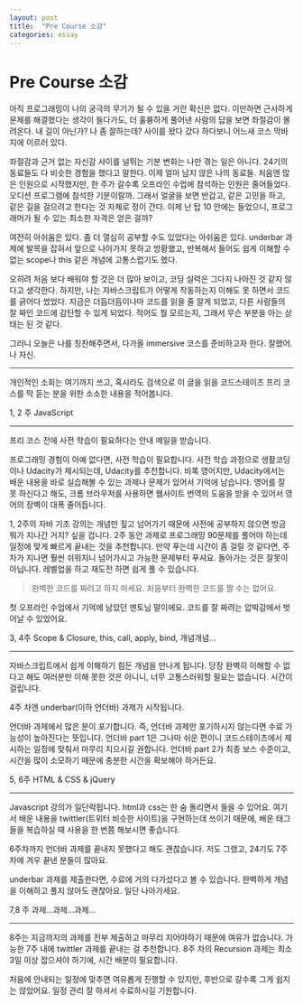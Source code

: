 ```yaml
---
layout: post
title:  "Pre Course 소감"
categories: essay
---
```


# Pre Course 소감

아직 프로그래밍이 나의 궁극의 무기가 될 수 있을 거란 확신은 없다. 이만하면 근사하게 문제를 해결했다는 생각이 들다가도, 더 훌륭하게 풀어낸 사람의 답을 보면 좌절감이 몰려온다. 내 길이 아닌가? 나 좀 잘하는데? 사이를 왔다 갔다 하다보니 어느새 코스 막바지에 이르러 있다. 



좌절감과 근거 없는 자신감 사이를 널뛰는 기분 변화는 나만 겪는 일은 아니다. 24기의 동료들도 다 비슷한 경험을 했다고 말한다. 이제 얼마 남지 않은 나의 동료들. 처음엔 많은 인원으로 시작했지만, 한 주가 갈수록 오프라인 수업에 참석하는 인원은 줄어들었다. 오디션 프로그램에 참석한 기분이랄까. 그래서 얼굴을 보면 반갑고, 같은 고민을 하고, 같은 길을 걸으려고 한다는 것 자체로 정이 간다. 이제 난 탑 10 안에는 들었으니, 프로그래머가 될 수 있는 최소한 자격은 얻은 걸까? 



여전히 아쉬움은 있다. 좀 더 열심히 공부할 수도 있었다는 아쉬움은 있다. underbar 과제에 발목을 잡혀서 앞으로 나아가지 못하고 방황했고, 반복해서 들어도 쉽게 이해할 수 없는 scope나 this 같은 개념에 고통스럽기도 했다.



오히려 처음 보다 배워야 할 것은 더 많아 보이고, 코딩 실력은 그다지 나아진 것 같지 않다고 생각한다. 하지만, 나는 자바스크립트가 어떻게 작동하는지 이해도 못 하면서 코드를 긁어다 썼었다. 지금은 더듬더듬이나마 코드를 읽을 줄 알게 되었고, 다른 사람들의 잘 짜인 코드에 감탄할 수 있게 되었다. 적어도 뭘 모르는지, 그래서 무슨 부분을 아는 상태는 된 것 같다. 



그러니 오늘은 나를 칭찬해주면서, 다가올 immersive 코스를 준비하고자 한다. 잘했어. 나 자신.





---

개인적인 소회는 여기까지 쓰고, 혹시라도 검색으로 이 글을 읽을 코드스테이츠 프리 코스를 막 듣는 분을 위한 소소한 내용을 적어봅니다. 



1, 2 주 JavaScript 

---

프리 코스 전에 사전 학습이 필요하다는 안내 메일을 받습니다.

프로그래밍 경험이 아예 없다면, 사전 학습이 필요합니다. 사전 학습 과정으로 생활코딩이나 Udacity가 제시되는데, Udacity를 추천합니다. 비록 영어지만, Udacity에서는 배운 내용을 바로 실습해볼 수 있는 과제나 문제가 있어서 기억에 남습니다. 영어를 잘 못 하신다고 해도, 크롬 브라우저를 사용하면 웹사이트 번역의 도움을 받을 수 있어서 영어의 장벽이 대폭 줄어듭니다. 

1, 2주의 자바 기초 강의는 개념만 짚고 넘어가기 때문에 사전에 공부하지 않으면 방금 뭐가 지나간 거지? 싶을 겁니다. 2주 동안 과제로 프로그래밍 90문제를 풀어야 하는데 일정에 맞게 빠르게 끝내는 것을 추천합니다. 만약 푸는데 시간이 좀 걸릴 것 같다면, 주차가 지나면 훨씬 쉬워지니 넘어가시고 가능한 문제부터 푸셔요. 돌아가는 것은 잘못이 아닙니다. 레벨업을 하고 재도전 하면 쉽게 풀 수 있습니다.



> 완벽한 코드를 짜려고 하지 마세요. 처음부터 완벽한 코드를 짤 수는 없어요. 

첫 오프라인 수업에서 기억에 남았던 멘토님 말이에요. 코드를 잘 짜려는 압박감에서 벗어날 수 있었어요.



3, 4주 Scope & Closure, this, call, apply, bind, 개념개념...

---

자바스크립트에서 쉽게 이해하기 힘든 개념을 만나게 됩니다. 당장 완벽히 이해할 수 없다고 해도 여러분만 이해 못한 것은 아니니, 너무 고통스러워할 필요는 없습니다. 시간이 걸립니다. 



4주 차엔 underbar(이하 언더바) 과제가 시작됩니다. 

언더바 과제에서 많은 분이 포기합니다. 즉, 언더바 과제만 포기하시지 않는다면 수료 가능성이 높아진다는 뜻입니다. 언더바 part 1은 그나마 쉬운 편이니 코드스테이츠에서 제시하는 일정에 맞춰서 마무리 지으시길 권합니다. 언더바 part 2가 최종 보스 수준이고, 시간을 많이 소모하기 때문에 충분한 시간을 확보해야 하거든요. 





5, 6주 HTML & CSS & jQuery

---

Javascript 강의가 일단락됩니다. html과 css는 한 숨 돌리면서 들을 수 있어요. 여기서 배운 내용을 twittler(트위터 비슷한 사이트)을 구현하는데 쓰이기 때문에, 배운 태그들을 복습하실 때 사용을 한 번쯤 해보시면 좋습니다.

6주차까지 언더바 과제를 끝내지 못했다고 해도 괜찮습니다. 저도 그랬고, 24기도 7주 차에 겨우 끝낸 분들이 많아요. 

underbar 과제를 제출한다면, 수료에 거의 다가섰다고 볼 수 있습니다. 완벽하게 개념을 이해하고 풀지 않아도 괜찮아요. 일단 나아가세요.



7,8 주 과제...과제...과제...

----

8주는 지금까지의 과제를 전부 제출하고 마무리 지어야하기 때문에 여유가 없습니다. 가능한 7주 내에 twittler 과제를 끝내는 걸 추천합니다. 8주 차의 Recursion 과제는 최소 3일 이상 잡으셔야 하기에, 시간 배분이 필요합니다.



처음에 안내되는 일정에 맞추면 여유롭게 진행할 수 있지만, 후반으로 갈수록 그게 쉽지는 않았어요. 일정 관리 잘 하셔서 수료하시길 기원합니다.